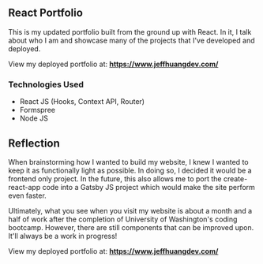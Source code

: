 ## React Portfolio

This is my updated portfolio built from the ground up with React. In it, I talk about who I am and showcase many of the projects that I've developed and deployed.

View my deployed portfolio at: <b><a href="https://www.jeffhuangdev.com/" target="_blank">https://www.jeffhuangdev.com/</a></b>


### Technologies Used
- React JS (Hooks, Context API, Router)
- Formspree
- Node JS

## Reflection

When brainstorming how I wanted to build my website, I knew I wanted to keep it as functionally light as possible. In doing so, I decided it would be a frontend only project. In the future, this also allows me to port the create-react-app code into a Gatsby JS project which would make the site perform even faster.

Ultimately, what you see when you visit my website is about a month and a half of work after the completion of University of Washington's coding bootcamp. However, there are still components that can be improved upon. It'll always be a work in progress!

View my deployed portfolio at: <b><a href="https://www.jeffhuangdev.com/" target="_blank">https://www.jeffhuangdev.com/</a></b>




